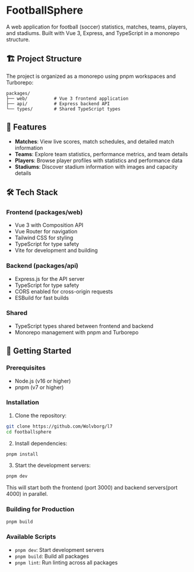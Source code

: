 # FootballSphere

A web application for football (soccer) statistics, matches, teams, players, and stadiums. Built with Vue 3, Express, and TypeScript in a monorepo structure.

## 🏗️ Project Structure

The project is organized as a monorepo using pnpm workspaces and Turborepo:

```
packages/
├── web/          # Vue 3 frontend application
├── api/          # Express backend API
└── types/        # Shared TypeScript types
```

## 🚀 Features

- **Matches**: View live scores, match schedules, and detailed match information
- **Teams**: Explore team statistics, performance metrics, and team details
- **Players**: Browse player profiles with statistics and performance data
- **Stadiums**: Discover stadium information with images and capacity details

## 🛠️ Tech Stack

### Frontend (packages/web)

- Vue 3 with Composition API
- Vue Router for navigation
- Tailwind CSS for styling
- TypeScript for type safety
- Vite for development and building

### Backend (packages/api)

- Express.js for the API server
- TypeScript for type safety
- CORS enabled for cross-origin requests
- ESBuild for fast builds

### Shared

- TypeScript types shared between frontend and backend
- Monorepo management with pnpm and Turborepo

## 🚀 Getting Started

### Prerequisites

- Node.js (v16 or higher)
- pnpm (v7 or higher)

### Installation

1. Clone the repository:

```bash
git clone https://github.com/Wolvborg/l7
cd footballsphere
```

2. Install dependencies:

```bash
pnpm install
```

3. Start the development servers:

```bash
pnpm dev
```

This will start both the frontend (port 3000) and backend servers(port 4000) in parallel.

### Building for Production

```bash
pnpm build
```

### Available Scripts

- `pnpm dev`: Start development servers
- `pnpm build`: Build all packages
- `pnpm lint`: Run linting across all packages
